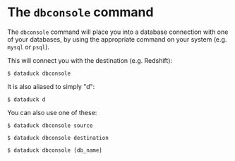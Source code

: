 # The `dbconsole` command

The `dbconsole` command will place you into a database connection with one of your databases, by using the appropriate command
on your system (e.g. `mysql` or `psql`).

This will connect you with the destination (e.g. Redshift):

`$ dataduck dbconsole`

It is also aliased to simply "d":

`$ dataduck d`

You can also use one of these:

`$ dataduck dbconsole source`

`$ dataduck dbconsole destination`

`$ dataduck dbconsole [db_name]`
